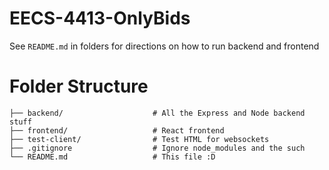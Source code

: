 # EECS-4413-OnlyBids
See `README.md` in folders for directions on how to run backend and frontend

# Folder Structure
```
├── backend/                    # All the Express and Node backend stuff
├── frontend/                   # React frontend
├── test-client/                # Test HTML for websockets
├── .gitignore                  # Ignore node_modules and the such
└── README.md                   # This file :D
```
